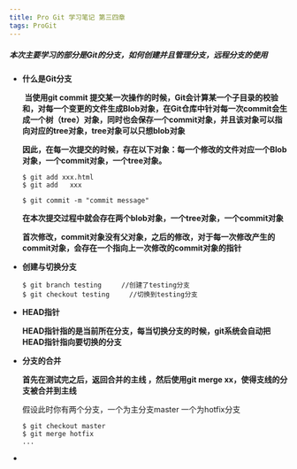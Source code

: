 ```yaml
---
title: Pro Git 学习笔记 第三四章
tags: ProGit
---
```

##### 本次主要学习的部分是Git的分支，如何创建并且管理分支，远程分支的使用

<!--more-->

- **什么是Git分支**

  ​	    **当使用git commit 提交某一次操作的时候，Git会计算某一个子目录的校验和，对每一个变更的文件生成Blob对象，在Git仓库中针对每一次commit会生成一个树（tree）对象，同时也会保存一个commit对象，并且该对象可以指向对应的tree对象，tree对象可以只想blob对象**

  ​		**因此，在每一次提交的时候，存在以下对象：每一个修改的文件对应一个Blob对象，一个commit对象，一个tree对象。**

  ```shell
  $ git add xxx.html
  $ git add   xxx
  
  $ git commit -m "commit message"
  ```

  **在本次提交过程中就会存在两个blob对象，一个tree对象，一个commit对象**

  **首次修改，commit对象没有父对象，之后的修改，对于每一次修改产生的commit对象，会存在一个指向上一次修改的commit对象的指针**

- **创建与切换分支**

  ```shell
  $ git branch testing     //创建了testing分支
  $ git checkout testing	 //切换到testing分支
  ```

- **HEAD指针** 

  ​		**HEAD指针指的是当前所在分支，每当切换分支的时候，git系统会自动把HEAD指针指向要切换的分支**

- **分支的合并**

  **首先在测试完之后，返回合并的主线 ，然后使用git merge xx，使得支线的分支被合并到主线**

  假设此时你有两个分支，一个为主分支master 一个为hotfix分支

  ```shell
  $ git checkout master
  $ git merge hotfix
  ...
  ```

- 